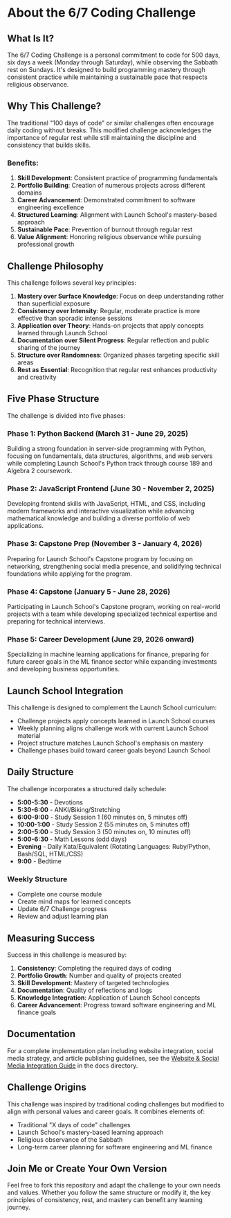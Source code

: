 # About the 6/7 Coding Challenge

## What Is It?

The 6/7 Coding Challenge is a personal commitment to code for 500 days, six days a week (Monday through Saturday), while observing the Sabbath rest on Sundays. It's designed to build programming mastery through consistent practice while maintaining a sustainable pace that respects religious observance.

## Why This Challenge?

The traditional "100 days of code" or similar challenges often encourage daily coding without breaks. This modified challenge acknowledges the importance of regular rest while still maintaining the discipline and consistency that builds skills.

### Benefits:

1. **Skill Development**: Consistent practice of programming fundamentals
2. **Portfolio Building**: Creation of numerous projects across different domains
3. **Career Advancement**: Demonstrated commitment to software engineering excellence
4. **Structured Learning**: Alignment with Launch School's mastery-based approach
5. **Sustainable Pace**: Prevention of burnout through regular rest
6. **Value Alignment**: Honoring religious observance while pursuing professional growth

## Challenge Philosophy

This challenge follows several key principles:

1. **Mastery over Surface Knowledge**: Focus on deep understanding rather than superficial exposure
2. **Consistency over Intensity**: Regular, moderate practice is more effective than sporadic intense sessions
3. **Application over Theory**: Hands-on projects that apply concepts learned through Launch School
4. **Documentation over Silent Progress**: Regular reflection and public sharing of the journey
5. **Structure over Randomness**: Organized phases targeting specific skill areas
6. **Rest as Essential**: Recognition that regular rest enhances productivity and creativity

## Five Phase Structure

The challenge is divided into five phases:

### Phase 1: Python Backend (March 31 - June 29, 2025)
Building a strong foundation in server-side programming with Python, focusing on fundamentals, data structures, algorithms, and web servers while completing Launch School's Python track through course 189 and Algebra 2 coursework.

### Phase 2: JavaScript Frontend (June 30 - November 2, 2025)
Developing frontend skills with JavaScript, HTML, and CSS, including modern frameworks and interactive visualization while advancing mathematical knowledge and building a diverse portfolio of web applications.

### Phase 3: Capstone Prep (November 3 - January 4, 2026)
Preparing for Launch School's Capstone program by focusing on networking, strengthening social media presence, and solidifying technical foundations while applying for the program.

### Phase 4: Capstone (January 5 - June 28, 2026)
Participating in Launch School's Capstone program, working on real-world projects with a team while developing specialized technical expertise and preparing for technical interviews.

### Phase 5: Career Development (June 29, 2026 onward)
Specializing in machine learning applications for finance, preparing for future career goals in the ML finance sector while expanding investments and developing business opportunities.

## Launch School Integration

This challenge is designed to complement the Launch School curriculum:

- Challenge projects apply concepts learned in Launch School courses
- Weekly planning aligns challenge work with current Launch School material
- Project structure matches Launch School's emphasis on mastery
- Challenge phases build toward career goals beyond Launch School

## Daily Structure

The challenge incorporates a structured daily schedule:

- **5:00-5:30** - Devotions
- **5:30-6:00** - ANKI/Biking/Stretching
- **6:00-9:00** - Study Session 1 (60 minutes on, 5 minutes off)
- **10:00-1:00** - Study Session 2 (55 minutes on, 5 minutes off)
- **2:00-5:00** - Study Session 3 (50 minutes on, 10 minutes off)
- **5:00-6:30** - Math Lessons (odd days)
- **Evening** - Daily Kata/Equivalent (Rotating Languages: Ruby/Python, Bash/SQL, HTML/CSS)
- **9:00** - Bedtime

### Weekly Structure
- Complete one course module
- Create mind maps for learned concepts
- Update 6/7 Challenge progress
- Review and adjust learning plan

## Measuring Success

Success in this challenge is measured by:

1. **Consistency**: Completing the required days of coding
2. **Portfolio Growth**: Number and quality of projects created
3. **Skill Development**: Mastery of targeted technologies
4. **Documentation**: Quality of reflections and logs
5. **Knowledge Integration**: Application of Launch School concepts
6. **Career Advancement**: Progress toward software engineering and ML finance goals

## Documentation

For a complete implementation plan including website integration, social media strategy, and article publishing guidelines, see the [Website & Social Media Integration Guide](./docs/website-social-guide.md) in the docs directory.

## Challenge Origins

This challenge was inspired by traditional coding challenges but modified to align with personal values and career goals. It combines elements of:

- Traditional "X days of code" challenges
- Launch School's mastery-based learning approach
- Religious observance of the Sabbath
- Long-term career planning for software engineering and ML finance

## Join Me or Create Your Own Version

Feel free to fork this repository and adapt the challenge to your own needs and values. Whether you follow the same structure or modify it, the key principles of consistency, rest, and mastery can benefit any learning journey.
